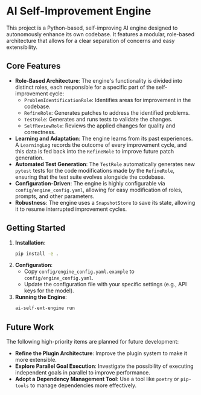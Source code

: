 # AI Self-Improvement Engine

This project is a Python-based, self-improving AI engine designed to autonomously enhance its own codebase. It features a modular, role-based architecture that allows for a clear separation of concerns and easy extensibility.

## Core Features

*   **Role-Based Architecture**: The engine's functionality is divided into distinct roles, each responsible for a specific part of the self-improvement cycle:
    *   `ProblemIdentificationRole`: Identifies areas for improvement in the codebase.
    *   `RefineRole`: Generates patches to address the identified problems.
    *   `TestRole`: Generates and runs tests to validate the changes.
    *   `SelfReviewRole`: Reviews the applied changes for quality and correctness.
*   **Learning and Adaptation**: The engine learns from its past experiences. A `LearningLog` records the outcome of every improvement cycle, and this data is fed back into the `RefineRole` to improve future patch generation.
*   **Automated Test Generation**: The `TestRole` automatically generates new `pytest` tests for the code modifications made by the `RefineRole`, ensuring that the test suite evolves alongside the codebase.
*   **Configuration-Driven**: The engine is highly configurable via `config/engine_config.yaml`, allowing for easy modification of roles, prompts, and other parameters.
*   **Robustness**: The engine uses a `SnapshotStore` to save its state, allowing it to resume interrupted improvement cycles.

## Getting Started

1.  **Installation**:
    ```bash
    pip install -e .
    ```
2.  **Configuration**:
    *   Copy `config/engine_config.yaml.example` to `config/engine_config.yaml`.
    *   Update the configuration file with your specific settings (e.g., API keys for the model).
3.  **Running the Engine**:
    ```bash
    ai-self-ext-engine run
    ```

## Future Work

The following high-priority items are planned for future development:

*   **Refine the Plugin Architecture**: Improve the plugin system to make it more extensible.
*   **Explore Parallel Goal Execution**: Investigate the possibility of executing independent goals in parallel to improve performance.
*   **Adopt a Dependency Management Tool**: Use a tool like `poetry` or `pip-tools` to manage dependencies more effectively.
